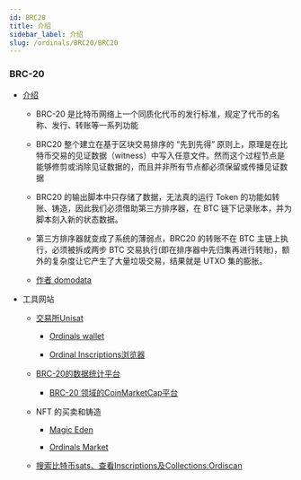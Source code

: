 ```yaml
---
id: BRC20
title: 介绍
sidebar_label: 介绍
slug: /ordinals/BRC20/BRC20
---
```


### BRC-20

- [介绍](https://www.infoq.cn/article/by8li3cbb1vmqzo6kbvg)

	- BRC-20 是比特币网络上一个同质化代币的发行标准，规定了代币的名称、发行、转账等一系列功能

	- BRC20 整个建立在基于区块交易排序的 “先到先得” 原则上，原理是在比特币交易的见证数据（witness）中写入任意文件。然而这个过程节点是能够修剪或消除见证数据的，而且并非所有节点都必须保留或传播见证数据

	- BRC20 的输出脚本中只存储了数据，无法真的运行 Token 的功能如转账、铸造，因此我们必须借助第三方排序器，在 BTC 链下记录账本，并为脚本刻入新的状态数据。

	- 第三方排序器就变成了系统的薄弱点，BRC20 的转账不在 BTC 主链上执行，必须被拆成两步 BTC 交易执行(即在排序器中先归集再进行转账)，额外的复杂度让它产生了大量垃圾交易，结果就是 UTXO 集的膨胀。

	- [作者 domodata](https://twitter.com/domodata)

- 工具网站

	- [交易所Unisat](https://unisat.io/brc20)

		- [Ordinals wallet](https://ordinalswallet.com/)

		- [Ordinal Inscriptions浏览器](https://www.ord.io/)

	- [BRC-20的数据统计平台](https://ordspace.org/)

		- [BRC-20 领域的CoinMarketCap平台](https://www.brc-20.io/)

	-  NFT 的买卖和铸造

		- [Magic Eden](https://magiceden.io/)

		- [Ordinals Market](https://ordinals.market/)

	- [搜索比特币sats、查看Inscriptions及Collections:Ordiscan](https://ordiscan.com/)


